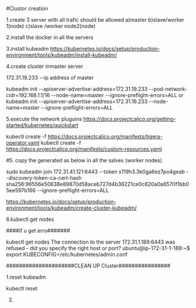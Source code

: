 #Clustor creation

1.create 3 server with all trafic should be allowed 
a)master 
b)slave/worker 1(node)
c)slave /worker node2(node)

2.install the docker  in all the servers

3.install kubeadm
https://kubernetes.io/docs/setup/production-environment/tools/kubeadm/install-kubeadm/

4.create cluster inmaster server

172.31.19.233 --ip address of master

kubeadm init --apiserver-advertise-address=172.31.19.233 --pod-network-cidr=192.168.1.1/16  --node-name=master --ignore-preflight-errors=ALL
  or 
  kubeadm init --apiserver-advertise-address=172.31.19.233 --node-name=master --ignore-preflight-errors=ALL


5.execute the network pluguins
https://docs.projectcalico.org/getting-started/kubernetes/quickstart

kubectl create -f https://docs.projectcalico.org/manifests/tigera-operator.yaml
kubectl create -f https://docs.projectcalico.org/manifests/custom-resources.yaml



#5. copy the  generated as below in all the salves (worker nodes)



sudo kubeadm join 172.31.41.121:6443 --token x119h3.3e0ga6ez7po4geab --discovery-token-ca-cert-hash sha256:96556e50638e89870d58aceb727d4b36221ce0c820a0a6570f1bb05ee597b166 --ignore-preflight-errors=ALL

https://kubernetes.io/docs/setup/production-environment/tools/kubeadm/create-cluster-kubeadm/

6.kubectl get nodes

####if u get erro#######

kubectl get nodes
The connection to the server 172.31.1.189:6443 was refused - did you specify the right host or port?
ubuntu@ip-172-31-1-189:~$ export KUBECONFIG=/etc/kubernetes/admin.conf



#####################CLEAN UP Cluster################

1.reset kubeadm

kubectl reset

2.

